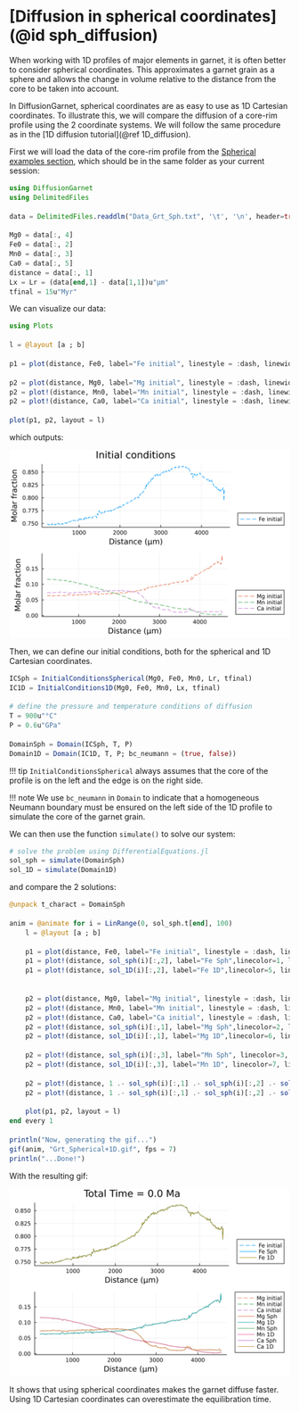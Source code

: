 # [Diffusion in spherical coordinates](@id sph_diffusion)

When working with 1D profiles of major elements in garnet, it is often better to consider spherical coordinates. This approximates a garnet grain as a sphere and allows the change in volume relative to the distance from the core to be taken into account.

In DiffusionGarnet, spherical coordinates are as easy to use as 1D Cartesian coordinates. To illustrate this, we will compare the diffusion of a core-rim profile using the 2 coordinate systems. We will follow the same procedure as in the [1D diffusion tutorial](@ref 1D_diffusion).

First we will load the data of the core-rim profile from the [Spherical examples section](https://github.com/Iddingsite/DiffusionGarnet.jl/tree/main/examples/Spherical), which should be in the same folder as your current session:

```julia
using DiffusionGarnet
using DelimitedFiles

data = DelimitedFiles.readdlm("Data_Grt_Sph.txt", '\t', '\n', header=true)[1]

Mg0 = data[:, 4]
Fe0 = data[:, 2]
Mn0 = data[:, 3]
Ca0 = data[:, 5]
distance = data[:, 1]
Lx = Lr = (data[end,1] - data[1,1])u"µm"
tfinal = 15u"Myr"
```

We can visualize our data:

```julia
using Plots

l = @layout [a ; b]

p1 = plot(distance, Fe0, label="Fe initial", linestyle = :dash, linewidth=1, dpi=200, title = "Initial conditions", legend=:outerbottomright, linecolor=1,xlabel = "Distance (µm)", ylabel="Molar fraction")

p2 = plot(distance, Mg0, label="Mg initial", linestyle = :dash, linewidth=1, dpi=200,legend=:outerbottomright,linecolor=2,xlabel = "Distance (µm)")
p2 = plot!(distance, Mn0, label="Mn initial", linestyle = :dash, linewidth=1, linecolor=3)
p2 = plot!(distance, Ca0, label="Ca initial", linestyle = :dash, linewidth=1, linecolor=4, ylabel="Molar fraction")

plot(p1, p2, layout = l)
```

which outputs:

![Initial conditions.](./assets/img/Sph_IC.png)

Then, we can define our initial conditions, both for the spherical and 1D Cartesian coordinates.

```julia
ICSph = InitialConditionsSpherical(Mg0, Fe0, Mn0, Lr, tfinal)
IC1D = InitialConditions1D(Mg0, Fe0, Mn0, Lx, tfinal)

# define the pressure and temperature conditions of diffusion
T = 900u"°C"
P = 0.6u"GPa"

DomainSph = Domain(ICSph, T, P)
Domain1D = Domain(IC1D, T, P; bc_neumann = (true, false))
```

!!! tip
    `InitialConditionsSpherical` always assumes that the core of the profile is on the left and the edge is on the right side.

!!! note
    We use `bc_neumann` in `Domain` to indicate that a homogeneous Neumann boundary must be ensured on the left side of the 1D profile to simulate the core of the garnet grain.

We can then use the function `simulate()` to solve our system:

```julia
# solve the problem using DifferentialEquations.jl
sol_sph = simulate(DomainSph)
sol_1D = simulate(Domain1D)
```

and compare the 2 solutions:

```julia
@unpack t_charact = DomainSph

anim = @animate for i = LinRange(0, sol_sph.t[end], 100)
    l = @layout [a ; b]

    p1 = plot(distance, Fe0, label="Fe initial", linestyle = :dash, linewidth=1, dpi=200, title = "Total Time = $(round(i*t_charact;digits=2)) Ma", legend=:outerbottomright, linecolor=1,xlabel = "Distance (µm)")
    p1 = plot!(distance, sol_sph(i)[:,2], label="Fe Sph",linecolor=1, linewidth=1)
    p1 = plot!(distance, sol_1D(i)[:,2], label="Fe 1D",linecolor=5, linewidth=1)


    p2 = plot(distance, Mg0, label="Mg initial", linestyle = :dash, linewidth=1, dpi=200,legend=:outerbottomright,linecolor=2,xlabel = "Distance (µm)")
    p2 = plot!(distance, Mn0, label="Mn initial", linestyle = :dash, linewidth=1, linecolor=3)
    p2 = plot!(distance, Ca0, label="Ca initial", linestyle = :dash, linewidth=1, linecolor=4)
    p2 = plot!(distance, sol_sph(i)[:,1], label="Mg Sph",linecolor=2, linewidth=1)
    p2 = plot!(distance, sol_1D(i)[:,1], label="Mg 1D",linecolor=6, linewidth=1)

    p2 = plot!(distance, sol_sph(i)[:,3], label="Mn Sph", linecolor=3, linewidth=1)
    p2 = plot!(distance, sol_1D(i)[:,3], label="Mn 1D", linecolor=7, linewidth=1)

    p2 = plot!(distance, 1 .- sol_sph(i)[:,1] .- sol_sph(i)[:,2] .- sol_sph(i)[:,3], label="Ca Sph", linecolor=4, linewidth=1)
    p2 = plot!(distance, 1 .- sol_sph(i)[:,1] .- sol_sph(i)[:,2] .- sol_sph(i)[:,3], label="Ca 1D", linecolor=8, linewidth=1)

    plot(p1, p2, layout = l)
end every 1

println("Now, generating the gif...")
gif(anim, "Grt_Spherical+1D.gif", fps = 7)
println("...Done!")
```

With the resulting gif:

![Spherical diffusion profil of a garnet](./assets/img/Grt_Spherical+1D.gif)

It shows that using spherical coordinates makes the garnet diffuse faster. Using 1D Cartesian coordinates can overestimate the equilibration time.